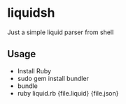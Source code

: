 liquidsh
========

Just a simple liquid parser from shell

Usage
-----

+ Install Ruby
+ sudo gem install bundler
+ bundle
+ ruby liquid.rb {file.liquid} {file.json}
